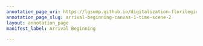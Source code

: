 ```yaml
---
annotation_page_uri: https://lgsump.github.io/digitalization-florilegium/annotations/arrival-beginning-canvas-1-time-scene-2.json
annotation_page_slug: arrival-beginning-canvas-1-time-scene-2
layout: annotation_page
manifest_label: Arrival Beginning

---
```

